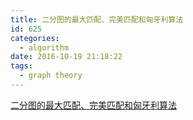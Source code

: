 ```yaml
---
title: 二分图的最大匹配、完美匹配和匈牙利算法
id: 625
categories:
  - algorithm
date: 2016-10-19 21:18:22
tags:
  - graph theory
---
```


[二分图的最大匹配、完美匹配和匈牙利算法](https://www.renfei.org/blog/bipartite-matching.html)